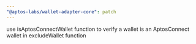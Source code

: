 ```yaml
---
"@aptos-labs/wallet-adapter-core": patch
---
```


use isAptosConnectWallet function to verify a wallet is an AptosConnect wallet in excludeWallet function
